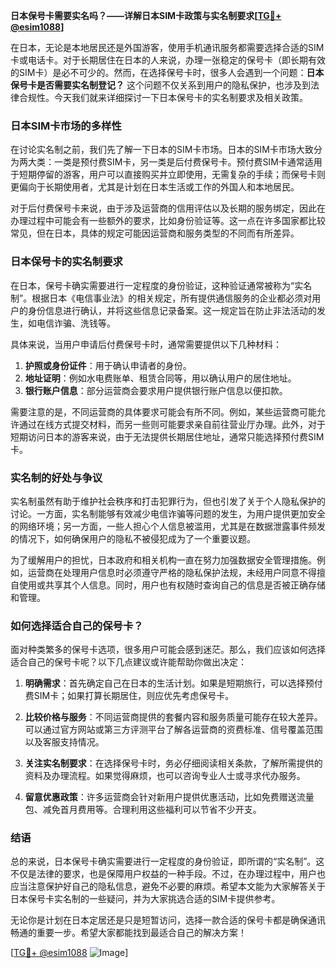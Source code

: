 **日本保号卡需要实名吗？——详解日本SIM卡政策与实名制要求[[TG💪+ @esim1088](https://t.me/s/esim1088)]**

在日本，无论是本地居民还是外国游客，使用手机通讯服务都需要选择合适的SIM卡或电话卡。对于长期居住在日本的人来说，办理一张稳定的保号卡（即长期有效的SIM卡）是必不可少的。然而，在选择保号卡时，很多人会遇到一个问题：**日本保号卡是否需要实名制登记？** 这个问题不仅关系到用户的隐私保护，也涉及到法律合规性。今天我们就来详细探讨一下日本保号卡的实名制要求及相关政策。

### 日本SIM卡市场的多样性

在讨论实名制之前，我们先了解一下日本的SIM卡市场。日本的SIM卡市场大致分为两大类：一类是预付费SIM卡，另一类是后付费保号卡。预付费SIM卡通常适用于短期停留的游客，用户可以直接购买并立即使用，无需复杂的手续；而保号卡则更偏向于长期使用者，尤其是计划在日本生活或工作的外国人和本地居民。

对于后付费保号卡来说，由于涉及运营商的信用评估以及长期的服务绑定，因此在办理过程中可能会有一些额外的要求，比如身份验证等。这一点在许多国家都比较常见，但在日本，具体的规定可能因运营商和服务类型的不同而有所差异。

### 日本保号卡的实名制要求

在日本，保号卡确实需要进行一定程度的身份验证，这种验证通常被称为“实名制”。根据日本《电信事业法》的相关规定，所有提供通信服务的企业都必须对用户的身份信息进行确认，并将这些信息记录备案。这一规定旨在防止非法活动的发生，如电信诈骗、洗钱等。

具体来说，当用户申请后付费保号卡时，通常需要提供以下几种材料：

1. **护照或身份证件**：用于确认申请者的身份。
2. **地址证明**：例如水电费账单、租赁合同等，用以确认用户的居住地址。
3. **银行账户信息**：部分运营商会要求用户提供银行账户信息以便扣款。

需要注意的是，不同运营商的具体要求可能会有所不同。例如，某些运营商可能允许通过在线方式提交材料，而另一些则可能要求亲自前往营业厅办理。此外，对于短期访问日本的游客来说，由于无法提供长期居住地址，通常只能选择预付费SIM卡。

### 实名制的好处与争议

实名制虽然有助于维护社会秩序和打击犯罪行为，但也引发了关于个人隐私保护的讨论。一方面，实名制能够有效减少电信诈骗等问题的发生，为用户提供更加安全的网络环境；另一方面，一些人担心个人信息被滥用，尤其是在数据泄露事件频发的情况下，如何确保用户的隐私不被侵犯成为了一个重要议题。

为了缓解用户的担忧，日本政府和相关机构一直在努力加强数据安全管理措施。例如，运营商在处理用户信息时必须遵守严格的隐私保护法规，未经用户同意不得擅自使用或共享其个人信息。同时，用户也有权随时查询自己的信息是否被正确存储和管理。

### 如何选择适合自己的保号卡？

面对种类繁多的保号卡选项，很多用户可能会感到迷茫。那么，我们应该如何选择适合自己的保号卡呢？以下几点建议或许能帮助你做出决定：

1. **明确需求**：首先确定自己在日本的生活计划。如果是短期旅行，可以选择预付费SIM卡；如果打算长期居住，则应优先考虑保号卡。
   
2. **比较价格与服务**：不同运营商提供的套餐内容和服务质量可能存在较大差异。可以通过官方网站或第三方评测平台了解各运营商的资费标准、信号覆盖范围以及客服支持情况。

3. **关注实名制要求**：在选择保号卡时，务必仔细阅读相关条款，了解所需提供的资料及办理流程。如果觉得麻烦，也可以咨询专业人士或寻求代办服务。

4. **留意优惠政策**：许多运营商会针对新用户提供优惠活动，比如免费赠送流量包、减免首月费用等。合理利用这些福利可以节省不少开支。

### 结语

总的来说，日本保号卡确实需要进行一定程度的身份验证，即所谓的“实名制”。这不仅是法律的要求，也是保障用户权益的一种手段。不过，在办理过程中，用户也应当注意保护好自己的隐私信息，避免不必要的麻烦。希望本文能为大家解答关于日本保号卡实名制的一些疑问，并为大家挑选合适的SIM卡提供参考。

无论你是计划在日本定居还是只是短暂访问，选择一款合适的保号卡都是确保通讯畅通的重要一步。希望大家都能找到最适合自己的解决方案！

[[TG💪+ @esim1088](https://t.me/s/esim1088) ![Image](https://i.postimg.cc/4NQfJmqS/Snipaste-2025-05-13-00-14-12.png)]